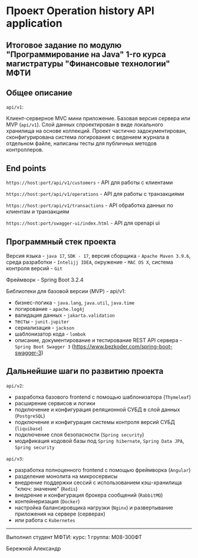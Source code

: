 # Проект Operation history API application
## Итоговое задание по модулю "Программирование на Java" 1-го курса магистратуры "Финансовые технологии" МФТИ 

## Общее описание
`api/v1`:

Клиент-серверное MVC мини приложение. Базовая версия сервера или MVP (`api/v1`). 
Слой данных спроектирован в виде локального хранилища на основе коллекций. 
Проект частично задокументирован, сконфигурирована система логирования с ведением 
журнала в отдельном файле, написаны тесты для публичных методов контроллеров.

## End points
`https://host:port/api/v1/customers` - API для работы с клиентами

`https://host:port/api/v1/operations` - API для работы с транзакциями

`https://host:port/api/v1/transactions` - API обработка данных по клиентам и транзакциям

`https://host:port/swagger-ui/index.html` - API для openapi ui

## Программный стек проекта
Версия языка - `java 17`, `SDK - 17`, версия сборщика - `Apache Maven 3.9.6`, среда разработки - `Intelijj IDEA`, окружение - `MAC OS X`, система контроля версий - `Git`

Фреймворк - Spring Boot 3.2.4

Библиотеки для базовой версии (MVP) - api/v1: 
* бизнес-логика - `java.lang`, `java.util`, `java.time`
* логирование - `apache.log4j`
* валидация данных - `jakarta.validation`
* тесты - `junit.jupiter`
* сериализация - `jackson`
* шаблонизатор кода - `lombok`
* описание, документирование и тестирование REST API сервера - `Spring Boot Swagger 3` (https://www.bezkoder.com/spring-boot-swagger-3)

## Дальнейшие шаги по развитию проекта
`api/v2`:
* разработка базового frontend с помощью шаблонизатора (`Thymeleaf`)
* расширение сервисов и логики
* подключение и конфигурация реляционной СУБД в слой данных (`PostgreSQL`)
* подключение и конфигурация системы контроля версий СУБД (`liquibase`)
* подключение слоя безопасности (`Spring security`)
* модификация кодовой базы под `Spring hibernate`, `Spring Data JPA`, `Spring security`

`api/v3`:
* разработка полноценного frontend с помощью фреймворка (`Angular`)
* разделение монолита на микросервисы
* внедрение поддержки сессий с использованием кэш-хранилища "ключ: значение" (`Redis`)
* внедрение и конфигурация брокера сообщений (`RabbitMQ`)
* контейнеризация (`Docker`)
* настройка балансировщика нагрузки (`Nginx`) и развертывание приложения на сервере (серверах)
* или работа с `Kubernetes`




<hr>

Выполнил студент МФТИ:
курс: 1 
группа: М08-300ФТ

Бережной Александр
